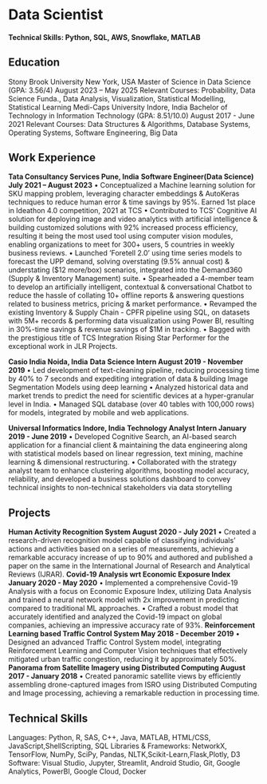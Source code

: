 # Data Scientist

#### Technical Skills: Python, SQL, AWS, Snowflake, MATLAB

## Education							       		
Stony Brook University New York, USA
Master of Science in Data Science (GPA: 3.56/4) August 2023 – May 2025
Relevant Courses: Probability, Data Science Funda., Data Analysis, Visualization, Statistical Modelling, Statistical Learning
Medi-Caps University Indore, India
Bachelor of Technology in Information Technology (GPA: 8.51/10.0) August 2017 - June 2021
Relevant Courses: Data Structures & Algorithms, Database Systems, Operating Systems, Software Engineering, Big Data          		


## Work Experience
**Tata Consultancy Services Pune, India**
**Software Engineer(Data Science) July 2021 – August 2023**
• Conceptualized a Machine learning solution for SKU mapping problem, leveraging character embeddings & AutoKeras
techniques to reduce human error & time savings by 95%. Earned 1st place in Ideathon 4.0 competition, 2021 at TCS
• Contributed to TCS’ Cognitive AI solution for deploying image and video analytics with artificial intelligence & building
customized solutions with 92% increased process efficiency, resulting it being the most used tool using computer vision
modules, enabling organizations to meet for 300+ users, 5 countries in weekly business reviews.
• Launched ’Foretell 2.0’ using time series models to forecast the UPP demand, solving overstating (9.5% annual cost) &
understating ($12 more/box) scenarios, integrated into the Demand360 (Supply & Inventory Management) suite.
• Spearheaded a 4-member team to develop an artificially intelligent, contextual & conversational Chatbot to reduce the
hassle of collating 10+ offline reports & answering questions related to business metrics, pricing & market performance.
• Revamped the existing Inventory & Supply Chain - CPFR pipeline using SQL, on datasets with 5M+ records &
performing data visualization using Power BI, resulting in 30%-time savings & revenue savings of $1M in tracking.
• Bagged with the prestigious title of TCS Integration Rising Star Performer for the exceptional work in JLR Projects.

**Casio India Noida, India**
**Data Science Intern August 2019 - November 2019**
• Led development of text-cleaning pipeline, reducing processing time by 40% to 7 seconds and expediting integration of
data & building Image Segmentation Models using deep learning
• Analyzed historical data and market trends to predict the need for scientific devices at a hyper-granular level in India.
• Managed SQL database (over 40 tables with 100,000 rows) for models, integrated by mobile and web applications.

**Universal Informatics Indore, India**
**Technology Analyst Intern January 2019 - June 2019**
• Developed Cognitive Search, an AI-based search application for a financial client & maintaining the data engineering
along with statistical models based on linear regression, text mining, machine learning & dimensional restructuring.
• Collaborated with the strategy analyst team to enhance clustering algorithms, boosting model accuracy, reliability, and
developed a business solutions dashboard to convey technical insights to non-technical stakeholders via data storytelling
## Projects
**Human Activity Recognition System August 2020 - July 2021**
• Created a research-driven recognition model capable of classifying individuals’ actions and activities based on a series of
measurements, achieving a remarkable accuracy increase of up to 90% and authored and published a paper on the same
in the International Journal of Research and Analytical Reviews (IJRAR).
**Covid-19 Analysis wrt Economic Exposure Index January 2020 - May 2020**
• Implemented a comprehensive Covid-19 Analysis with a focus on Economic Exposure Index, utilizing Data Analysis and
trained a neural network model with 2x improvement in predicting compared to traditional ML approaches.
• Crafted a robust model that accurately identified and analyzed the Covid-19 impact on global companies, achieving an
impressive accuracy rate of 93%.
**Reinforcement Learning based Traffic Control System May 2018 - December 2019**
• Designed an advanced Traffic Control System model, integrating Reinforcement Learning and Computer Vision
techniques that effectively mitigated urban traffic congestion, reducing it by approximately 50%.
**Panorama from Satellite Imagery using Distributed Computing August 2017 - January 2018**
• Created panoramic satellite views by efficiently assembling drone-captured images from ISRO using Distributed
Computing and Image processing, achieving a remarkable reduction in processing time.
## Technical Skills
Languages: Python, R, SAS, C++, Java, MATLAB, HTML/CSS, JavaScript,ShellScripting, SQL
Libraries & Frameworks: NetworkX, TensorFlow, NumPy, SciPy, Pandas, NLTK,Scikit-Learn,Flask,Plotly, D3
Software: Visual Studio, Jupyter, Streamlit, Android Studio, Git, Google Analytics, PowerBI, Google Cloud, Docker

